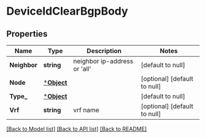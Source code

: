 # DeviceIdClearBgpBody

## Properties
Name | Type | Description | Notes
------------ | ------------- | ------------- | -------------
**Neighbor** | **string** | neighbor ip-address or &#x27;all&#x27; | [default to null]
**Node** | [***Object**](.md) |  | [optional] [default to null]
**Type_** | [***Object**](.md) |  | [default to null]
**Vrf** | **string** | vrf name | [optional] [default to null]

[[Back to Model list]](../README.md#documentation-for-models) [[Back to API list]](../README.md#documentation-for-api-endpoints) [[Back to README]](../README.md)

